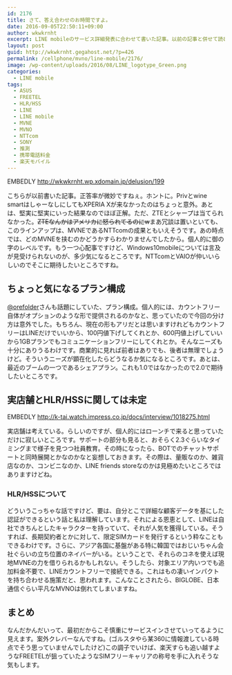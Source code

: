 ```yaml
---
id: 2176
title: さて、答え合わせのお時間ですよ。
date: 2016-09-05T22:50:11+09:00
author: wkwkrnht
excerpt: LINE mobileのサービス詳細発表に合わせて書いた記事。以前の記事と併せて読むと、わかり易いかも。
layout: post
guid: http://wkwkrnht.gegahost.net/?p=426
permalink: /cellphone/mvno/line-mobile/2176/
image: /wp-content/uploads/2016/08/LINE_logotype_Green.png
categories:
  - LINE mobile
tags:
  - ASUS
  - FREETEL
  - HLR/HSS
  - LINE
  - LINE mobile
  - MVNE
  - MVNO
  - NTTcom
  - SONY
  - 推測
  - 携帯電話料金
  - 楽天モバイル
---
```

EMBEDLY http://wkwkrnht.wp.xdomain.jp/delusion/199

こちらが以前書いた記事。正答率が微妙ですねぇ。ホントに。Privとwine smartはしゃーなしにしてもXPERIA Xが来なかったのはちょっと意外。あとは、堅実に堅実にいった結果なのでほぼ正解。ただ、ZTEとシャープは当てられなかった。<del datetime="2016-09-05T13:01:01+00:00">ZTEなんかはアメリカに怒られてるのにw</del>まあ冗談は置いといても、このラインアップは、MVNEであるNTTcomの成果ともいえそうです。あの時点では、どのMVNEを挟むのかどうかすらわかりませんでしたから。個人的に御の字のレベルです。もう一つ心配事ですけど、Windows10mobileについては言及が見受けられないのが、多少気になるところです。NTTcomとVAIOが仲いいらしいのでそこに期待したいところですね。

## ちょっと気になるプラン構成

<a href="http://twitter.com/orefolder" target="_blank" rel="noopener nofollow">@orefolder</a>さんも話題にしていた、プラン構成。個人的には、カウントフリー自体がオプションのような形で提供されるのかなと、思っていたので今回の分け方は意外でした。もちろん、現在の形もアリだとは思いますけれどもカウントフリーはLINEだけでいいから、100円値下げしてくれとか、600円値上げしていいから1GBプランでもコミュニケーションフリーにしてくれとか。そんなニーズも十分にありうるわけです。商業的に見れば前者はありでも、後者は無理でしょうけど。そういうニーズが顕在化したらどうなるか気になるところです。あとは、最近のブームの一つであるシェアプラン。これも1.0ではなかったので2.0で期待したいところです。

## 実店舗とHLR/HSSに関しては未定

EMBEDLY http://k-tai.watch.impress.co.jp/docs/interview/1018275.html

実店舗は考えている。らしいのですが、個人的にはローンチで来ると思っていただけに寂しいところです。サポートの部分も見ると、おそらく2.3ぐらいなタイミングまで様子を見つつ社員教育。その時になったら、BOTでのチャットサポートと同時展開とかなのかなと妄想しておきます。その際は、量販なのか、雑貨店なのか、コンビニなのか、LINE friends storeなのかは見極めたいところではありますけどね。

### HLR/HSSについて

どういうこっちゃな話ですけど、要は、自分とこで詳細な顧客データを基にした認証ができるという話と私は理解しています。それによる恩恵として、LINEは自社できちんとしたキャラクターを持っていて、それが人気を獲得している。そうすれば、長期契約者とかに対して、限定SIMカードを発行するという粋なこともできるわけです。さらに、アジア各国に基盤がある特に韓国ではおじいちゃん会社ぐらいの立ち位置のネイバーがいる。ということで、それらのコネを使えば現地MVNEの力を借りられるかもしれない。そうしたら、対象エリア内いつでも追加料金不要で、LINEカウントフリーで接続できる。これはもの凄いインパクトを持ち合わせる施策だと、思われます。こんなことされたら、BIGLOBE、日本通信ぐらい平凡なMVNOは倒れてしまいますね。

## まとめ

なんだかんだいって、最初だからこそ慎重にサービスインさせていってるように見えます。案外クレバーなんですね。(ゴルスタやら某360に情報渡している時点でそう思っていませんでしたけど)この調子でいけば、楽天すらも追い越すようなFREETELが狙っていたようなSIMフリーキャリアの称号を手に入れそうな気もします。
